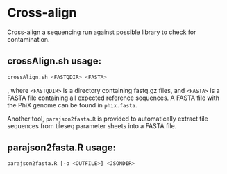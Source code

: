 # Cross-align

Cross-align a sequencing run against possible library to check 
for contamination.

## crossAlign.sh usage:
```bash
crossAlign.sh <FASTQDIR> <FASTA>
```

, where `<FASTQDIR>` is a directory containing fastq.gz files, and 
`<FASTA>` is a FASTA file containing all expected reference sequences. 
A FASTA file with the PhiX genome can be found in `phix.fasta`.

Another tool, `parajson2fasta.R` is provided to automatically extract 
tile sequences from tileseq parameter sheets into a FASTA file.

## parajson2fasta.R usage:
```bash
parajson2fasta.R [-o <OUTFILE>] <JSONDIR>
```